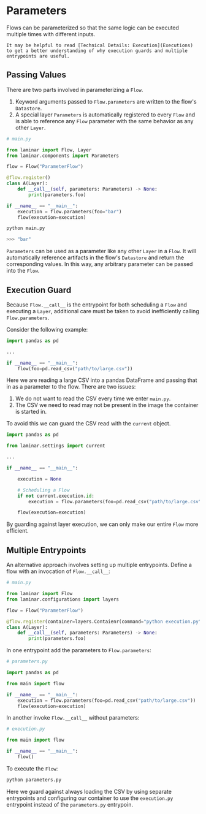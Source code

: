 # Parameters

Flows can be parameterized so that the same logic can be executed multiple times with different inputs.

```{note}
It may be helpful to read [Technical Details: Execution](Executions) to get a better understanding of why execution guards and multiple entrypoints are useful.
```

## Passing Values

There are two parts involved in parameterizing a `Flow`.

1. Keyword arguments passed to `Flow.parameters` are written to the flow's `Datastore`.
1. A special layer `Parameters` is automatically registered to every `Flow` and is able to reference any `Flow` parameter with the same behavior as any other `Layer`.

```python
# main.py

from laminar import Flow, Layer
from laminar.components import Parameters

flow = Flow("ParameterFlow")

@flow.register()
class A(Layer):
    def __call__(self, parameters: Parameters) -> None:
        print(parameters.foo)

if __name__ == "__main__":
    execution = flow.parameters(foo="bar")
    flow(execution=execution)
```

```python
python main.py

>>> "bar"
```

`Parameters` can be used as a parameter like any other `Layer` in a `Flow`. It will automatically reference artifacts in the flow's `Datastore` and return the corresponding values. In this way, any arbitrary parameter can be passed into the `Flow`.

## Execution Guard

Because `Flow.__call__` is the entrypoint for both scheduling a `Flow` and executing a `Layer`, additional care must be taken to avoid inefficiently calling `Flow.parameters`.

Consider the following example:

```python
import pandas as pd

...

if __name__ == "__main__":
    flow(foo=pd.read_csv("path/to/large.csv"))
```

Here we are reading a large CSV into a pandas DataFrame and passing that in as a parameter to the flow. There are two issues:

1. We do not want to read the CSV every time we enter `main.py`.
1. The CSV we need to read may not be present in the image the container is started in.

To avoid this we can guard the CSV read with the `current` object.

```python
import pandas as pd

from laminar.settings import current

...

if __name__ == "__main__":

    execution = None

    # Scheduling a Flow
    if not current.execution.id:
        execution = flow.parameters(foo=pd.read_csv("path/to/large.csv"))

    flow(execution=execution)
```

By guarding against layer execution, we can only make our entire `Flow` more efficient.

## Multiple Entrypoints

An alternative approach involves setting up multiple entrypoints. Define a flow with an invocation of `Flow.__call__`:

```python
# main.py

from laminar import Flow
from laminar.configurations import layers

flow = Flow("ParameterFlow")

@flow.register(container=layers.Contaienr(command="python execution.py"))
class A(Layer):
    def __call__(self, parameters: Parameters) -> None:
        print(parameters.foo)
```

In one entrypoint add the parameters to `Flow.parameters`:

```python
# parameters.py

import pandas as pd

from main import flow

if __name__ == "__main__":
    execution = flow.parameters(foo=pd.read_csv("path/to/large.csv"))
    flow(execution=execution)
```

In another invoke `Flow.__call__` without parameters:

```python
# execution.py

from main import flow

if __name__ == "__main__":
    flow()
```

To execute the `Flow`:

```python
python parameters.py
```

Here we guard against always loading the CSV by using separate entrypoints and configuring our container to use the `execution.py` entrypoint instead of the `parameters.py` entrypoin.
